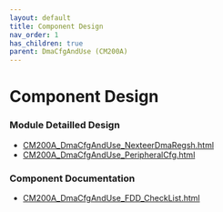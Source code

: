 ```yaml
---
layout: default
title: Component Design
nav_order: 1
has_children: true
parent: DmaCfgAndUse (CM200A)
---
```

# Component Design
### Module Detailled Design

- [CM200A_DmaCfgAndUse_NexteerDmaRegsh.html](Design/CM200A_DmaCfgAndUse_NexteerDmaRegsh.html)
- [CM200A_DmaCfgAndUse_PeripheralCfg.html](Design/CM200A_DmaCfgAndUse_PeripheralCfg.html)

### Component Documentation

- [CM200A_DmaCfgAndUse_FDD_CheckList.html](Doc/CM200A_DmaCfgAndUse_FDD_CheckList.html)

